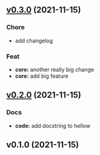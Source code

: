 
<a name="v0.3.0"></a>
## [v0.3.0](https://github.com/hpcflow/git-branching-test/compare/v0.2.0...v0.3.0) (2021-11-15)

### Chore

* add changelog

### Feat

* **core:** another really big change
* **core:** add big feature


<a name="v0.2.0"></a>
## [v0.2.0](https://github.com/hpcflow/git-branching-test/compare/v0.1.0...v0.2.0) (2021-11-15)

### Docs

* **code:** add docstring to hellow


<a name="v0.1.0"></a>
## v0.1.0 (2021-11-15)

